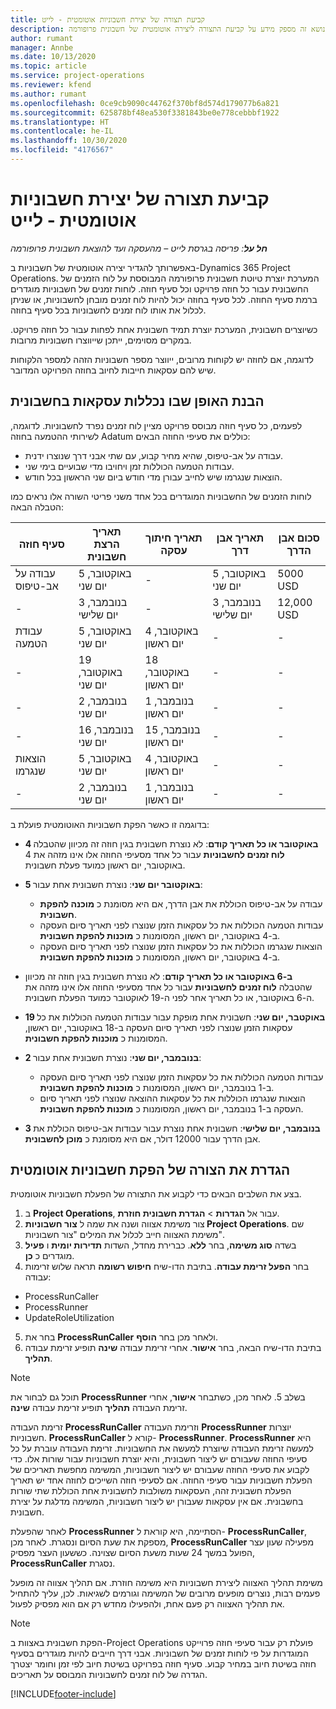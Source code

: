 ```yaml
---
title: קביעת תצורה של יצירת חשבוניות אוטומטית - לייט
description: נושא זה מספק מידע על קביעת התצורה ליצירה אוטומטית של חשבונית פרופורמה.
author: rumant
manager: Annbe
ms.date: 10/13/2020
ms.topic: article
ms.service: project-operations
ms.reviewer: kfend
ms.author: rumant
ms.openlocfilehash: 0ce9cb9090c44762f370bf8d574d179077b6a821
ms.sourcegitcommit: 625878bf48ea530f3381843be0e778cebbbf1922
ms.translationtype: HT
ms.contentlocale: he-IL
ms.lasthandoff: 10/30/2020
ms.locfileid: "4176567"
---
```

# <a name="configure-automatic-invoice-creation---lite"></a>קביעת תצורה של יצירת חשבוניות אוטומטית - לייט
 
_**חל על**: פריסה בגרסת לייט – מהעסקה ועד להוצאת חשבונית פרופורמה_

באפשרותך להגדיר יצירה אוטומטית של חשבוניות ב-Dynamics 365 Project Operations. המערכת יוצרת טיוטת חשבונית פרופורמה המבוססת על לוח הזמנים של החשבונית עבור כל חוזה פרויקט וכל סעיף חוזה. לוחות זמנים של חשבוניות מוגדרים ברמת סעיף החוזה. לכל סעיף בחוזה יכול להיות לוח זמנים מובחן לחשבוניות, או שניתן לכלול את אותו לוח זמנים לחשבוניות בכל סעיף בחוזה.

כשיוצרים חשבונית, המערכת יוצרת תמיד חשבונית אחת לפחות עבור כל חוזה פרויקט. במקרים מסוימים, ייתכן שייווצרו חשבוניות מרובות.

לדוגמה, אם לחוזה יש לקוחות מרובים, ייווצר מספר חשבוניות הזהה למספר הלקוחות שיש להם עסקאות חייבות לחיוב בחוזה הפרויקט המדובר.

## <a name="understand-how-transactions-are-included-on-an-invoice"></a>הבנת האופן שבו נכללות עסקאות בחשבונית 

לפעמים, כל סעיף חוזה מבוסס פרויקט מציין לוח זמנים נפרד לחשבוניות. לדוגמה, לשירותי ההטמעה בחוזה Adatum כוללים את סעיפי החוזה הבאים:

- עבודה על אב-טיפוס, שהיא מחיר קבוע, עם שתי אבני דרך שנוצרו ידנית.
- עבודות הטמעה הכוללות זמן ויחויבו מדי שבועיים בימי שני.
- הוצאות שנגרמו שיש לחייב עבורן מדי חודש ביום שני הראשון בכל חודש.

לוחות הזמנים של החשבוניות המוגדרים בכל אחד משני פריטי השורה אלו נראים כמו הטבלה הבאה:

| סעיף חוזה | תאריך הרצת חשבונית | תאריך חיתוך עסקה | תאריך אבן דרך | סכום אבן הדרך |
| --- | --- | --- | --- | --- |
| עבודה על אב-טיפוס | 5 באוקטובר, יום שני | - | 5 באוקטובר, יום שני | 5000‎ USD |
| - | 3 בנובמבר, יום שלישי | - | 3 בנובמבר, יום שלישי | 12,000‎ USD |
| עבודת הטמעה | 5 באוקטובר, יום שני | 4 באוקטובר, יום ראשון | - | - |
| - | 19 באוקטובר, יום שני | 18 באוקטובר, יום ראשון | - | - |
| - | 2 בנובמבר, יום שני | 1 בנובמבר, יום ראשון | - | - |
| - | 16 בנובמבר, יום שני | 15 בנובמבר, יום ראשון | - | - |
| הוצאות שנגרמו | 5 באוקטובר, יום שני | 4 באוקטובר, יום ראשון | - | - |
| - | 2 בנובמבר, יום שני | 1 בנובמבר, יום ראשון | - | - |

בדוגמה זו כאשר הפקת חשבוניות האוטומטית פועלת ב:

- **4 באוקטובר או כל תאריך קודם**: לא נוצרת חשבונית בגין חוזה זה מכיוון שהטבלה **לוח זמנים לחשבוניות**  עבור כל אחד מסעיפי החוזה אלו אינו מזהה את 4 באוקטובר, יום ראשון כמועד פעלת חשבונית.
- **5 באוקטובר יום שני**: נוצרת חשבונית אחת עבור:

    - עבודה על אב-טיפוס הכוללת את אבן הדרך, אם היא מסומנת כ **מוכנה להפקת חשבונית**.
    - עבודות הטמעה הכוללות את כל עסקאות הזמן שנוצרו לפני תאריך סיום העסקה ב-4 באוקטובר, יום ראשון, המסומנות כ **מוכנות להפקת חשבונית**.
    - הוצאות שנגרמו הכוללות את כל עסקאות הזמן שנוצרו לפני תאריך סיום העסקה ב-4 באוקטובר, יום ראשון, המסומנות כ **מוכנות להפקת חשבונית**.
  
- **ב-6 באוקטובר או כל תאריך קודם**: לא נוצרת חשבונית בגין חוזה זה מכיוון שהטבלה **לוח זמנים לחשבוניות**  עבור כל אחד מסעיפי החוזה אלו אינו מזהה את ה-6 באוקטובר, או כל תאריך אחר לפני ה-19 לאוקטובר כמועד הפעלת חשבונית.
- **19 באוקטבר, יום שני**: חשבונית אחת מופקת עבור עבודות הטמעה הכוללות את כל עסקאות הזמן שנוצרו לפני תאריך סיום העסקה ב-18 באוקטובר, יום ראשון, המסומנות כ **מוכנות להפקת חשבונית**.
- **2 בנובמבר, יום שני**: נוצרת חשבונית אחת עבור:

    - עבודות הטמעה הכוללות את כל עסקאות הזמן שנוצרו לפני תאריך סיום העסקה ב-1 בנובמבר, יום ראשון, המסומנות כ **מוכנות להפקת חשבונית**.
    - הוצאות שנגרמו הכוללות את כל עסקאות ההוצאה שנוצרו לפני תאריך סיום העסקה ב-1 בנובמבר, יום ראשון, המסומנות כ **מוכנות להפקת חשבונית**.

- **3 בנובמבר, יום שלישי**: חשבונית אחת נוצרת עבור עבודות אב-טיפוס הכוללת את אבן הדרך עבור 12000 דולר, אם היא מסומנת כ **מוכן לחשבונית**.

## <a name="configure-automatic-invoicing"></a>הגדרת את הצורה של הפקת חשבוניות אוטומטית

בצע את השלבים הבאים כדי לקבוע את התצורה של הפעלת חשבוניות אוטומטית.

1. ב **Project Operations**, עבור אל **הגדרות** > **הגדרת חשבונית חוזרת**.
2. צור משימת אצווה ושנה את שמה ל **צור חשבוניות Project Operations**. שם משימת האצווה חייב לכלול את המילים "צור חשבוניות".
3. בשדה **סוג משימה**, בחר **ללא**. כברירת מחדל, השדות **תדירות יומית** ו **פעיל** מוגדרים כ **כן**.
4. בחר **הפעל זרימת עבודה**. בתיבת הדו-שיח **חיפוש רשומה** תראה שלוש זרימות עבודה:

- ProcessRunCaller
- ProcessRunner
- UpdateRoleUtilization

5. בחר את **ProcessRunCaller** ולאחר מכן בחר **הוסף**.
6. בתיבת הדו-שיח הבאה, בחר **אישור**. אחרי זרימת עבודה **שינה** תופיע זרימת עבודה **תהליך**. 

> [!NOTE]
> תוכל גם לבחור את **ProcessRunner** בשלב 5. לאחר מכן, כשתבחר **אישור**, אחרי זרימת העבודה **תהליך** תופיע זרימת עבודה **שינה**.

זרימת העבודה **ProcessRunCaller** וזרימת העבודה **ProcessRunner** יוצרות חשבוניות. **ProcessRunCaller** קורא ל- **ProcessRunner**. **ProcessRunner** היא למעשה זרימת העבודה שיוצרת למעשה את החשבוניות. זרימת העבודה עוברת על כל סעיפי החוזה שעבורם יש ליצור חשבונית, והיא יוצרת חשבוניות עבור שורות אלו. כדי לקבוע את סעיפי החוזה שעבורם יש ליצור חשבוניות, המשימה מחפשת תאריכים של הפעלת חשבוניות עבור סעיפי החוזה. אם לסעיפי חוזה השייכים לחוזה אחד יש תאריך הפעלת חשבונית זהה, העסקאות משולבות לחשבונית אחת הכוללת שתי שורות בחשבונית. אם אין עסקאות שעבורן יש ליצור חשבוניות, המשימה מדלגת על יצירת חשבונית.

לאחר שהפעלת **ProcessRunner** הסתיימה, היא קוראת ל- **ProcessRunCaller**, מספקת את שעת הסיום ונסגרת. לאחר מכן, **ProcessRunCaller** מפעילה שעון עצר הפועל במשך 24 שעות משעת הסיום שצוינה. כששעון העצר מפסיק, **ProcessRunCaller** נסגרת.

משימת תהליך האצווה ליצירת חשבוניות היא משימה חוזרת. אם תהליך אצווה זה מופעל פעמים רבות, נוצרים מופעים מרובים של המשימה וגורמים לשגיאות. לכן, עליך להתחיל את תהליך האצווה רק פעם אחת, ולהפעילו מחדש רק אם הוא מפסיק לפעול.

> [!NOTE]
> הפקת חשבונית באצוות ב-Project Operations פועלת רק עבור סעיפי חוזה פרוייקט המוגדרות על פי לוחות זמנים של חשבוניות. אבני דרך חייבים להיות מוגדרים בסעיף חוזה בשיטת חיוב במחיר קבוע. סעיף חוזה בפרויקט בשיטת חיוב לפי זמן וחומר יצטרך הגדרה של לוח זמנים לחשבוניות המבוסס על תאריכים.


[!INCLUDE[footer-include](../../includes/footer-banner.md)]